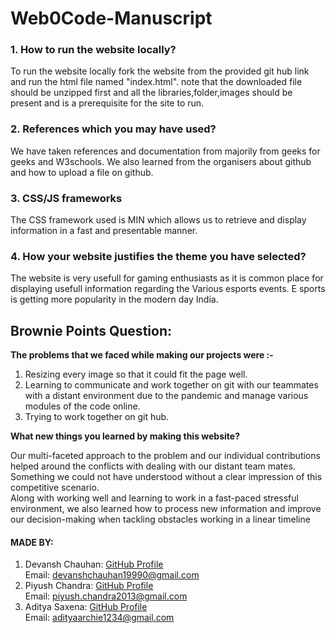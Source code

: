 # Web0Code-Manuscript
### 1. How to run the website locally?
To run the website locally fork the website from the provided git hub link and run the html file named "index.html". note that the downloaded file should be unzipped first and all the libraries,folder,images should be present and is a prerequisite for the site to run.
### 2. References which you may have used?
We have taken references and documentation from majorily from geeks for geeks and  W3schools. We also learned from the organisers about github and how to upload a file on github.
### 3. CSS/JS frameworks
The CSS framework used is MIN which allows us to retrieve and display information in a fast and presentable manner.
### 4. How your website justifies the theme you have selected?
The website is very usefull for gaming enthusiasts as it is common place for displaying usefull information regarding the Various esports events. E sports is getting more popularity in the modern day India.

## Brownie Points Question:

<strong>The problems that we faced while making our projects were :-</strong> <br>
1. Resizing every image so that it could fit the page well.
2. Learning to communicate and work together on git with our teammates with a distant environment due to the pandemic and manage various modules of the code online.
3. Trying to work together on git hub.

<strong>What new things you learned by making this website?</strong><br>

Our multi-faceted approach to the problem and our individual contributions helped around the conflicts with dealing with our distant team mates. Something we could not have understood without a clear impression of this competitive scenario. <br>
Along with working well and learning to work in a fast-paced stressful environment, we also learned how to process new information and improve our decision-making when tackling obstacles working in a linear timeline

#### MADE BY:
1. Devansh Chauhan: <a href="https://github.com/DevanshChauhan" title="GitHub">GitHub Profile</a> <br>
Email: <devanshchauhan19990@gmail.com>
2. Piyush Chandra: <a href="https://github.com/piyushchandra357" title="GitHub">GitHub Profile</a> <br>
Email: <piyush.chandra2013@gmail.com>
3. Aditya Saxena: <a href="https://github.com/adityasaxena-crypto" title="GitHub">GitHub Profile</a> <br>
Email: <adityaarchie1234@gmail.com>
